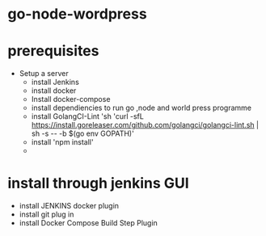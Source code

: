 # go-node-wordpress

# prerequisites
- Setup a server 
  - install Jenkins 
  - install docker
  - Install docker-compose
  - install dependiencies to run go ,node and world press programme
  - install GolangCI-Lint
                'sh 'curl -sfL https://install.goreleaser.com/github.com/golangci/golangci-lint.sh | sh -s -- -b $(go env GOPATH)'
  - install 'npm install'
  - 



# install through jenkins GUI
   - install JENKINS docker plugin
   - install git plug in
   - install Docker Compose Build Step Plugin
   
